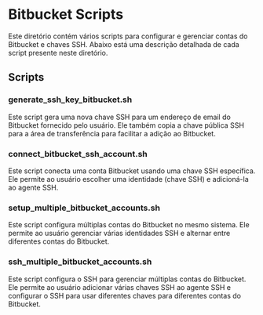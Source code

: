 # Bitbucket Scripts

Este diretório contém vários scripts para configurar e gerenciar contas do Bitbucket e chaves SSH. Abaixo está uma descrição detalhada de cada script presente neste diretório.

## Scripts

### generate_ssh_key_bitbucket.sh
Este script gera uma nova chave SSH para um endereço de email do Bitbucket fornecido pelo usuário. Ele também copia a chave pública SSH para a área de transferência para facilitar a adição ao Bitbucket.

### connect_bitbucket_ssh_account.sh
Este script conecta uma conta Bitbucket usando uma chave SSH específica. Ele permite ao usuário escolher uma identidade (chave SSH) e adicioná-la ao agente SSH.

### setup_multiple_bitbucket_accounts.sh
Este script configura múltiplas contas do Bitbucket no mesmo sistema. Ele permite ao usuário gerenciar várias identidades SSH e alternar entre diferentes contas do Bitbucket.

### ssh_multiple_bitbucket_accounts.sh
Este script configura o SSH para gerenciar múltiplas contas do Bitbucket. Ele permite ao usuário adicionar várias chaves SSH ao agente SSH e configurar o SSH para usar diferentes chaves para diferentes contas do Bitbucket.